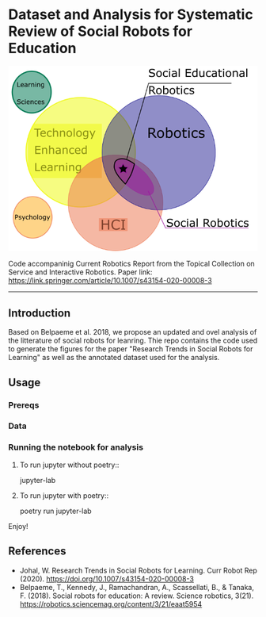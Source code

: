 # Dataset and Analysis for Systematic Review of Social Robots for Education

![Field of Social Robotics for Education](./doc/socedufield.png)



Code accompaninig Current Robotics Report from the Topical Collection on Service and Interactive Robotics. 
Paper link: https://link.springer.com/article/10.1007/s43154-020-00008-3 

--- 

## Introduction

Based on Belpaeme et al. 2018, we propose an updated and ovel analysis of the litterature of social robots for leanring. 
Thie repo contains the code used to generate the figures for the paper "Research Trends in Social Robots for Learning" as well as the annotated dataset used for the analysis. 


## Usage

### Prereqs

### Data

### Running the notebook for analysis

1. To run jupyter without poetry::

	jupyter-lab


2. To run jupyter with poetry::

	poetry run jupyter-lab

Enjoy!

## References

- Johal, W. Research Trends in Social Robots for Learning. Curr Robot Rep (2020). https://doi.org/10.1007/s43154-020-00008-3
- Belpaeme, T., Kennedy, J., Ramachandran, A., Scassellati, B., & Tanaka, F. (2018). Social robots for education: A review. Science robotics, 3(21). https://robotics.sciencemag.org/content/3/21/eaat5954
